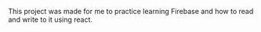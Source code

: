 This project was made for me to practice learning Firebase and how to read and write to it using react. 
